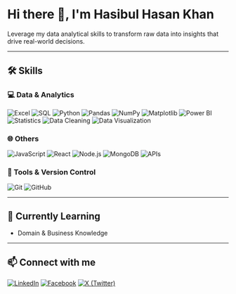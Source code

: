 # Hi there 👋, I'm Hasibul Hasan Khan

Leverage my data analytical skills to transform raw data into insights that drive real-world decisions.

---

## 🛠️ Skills

### 💻 Data & Analytics
![Excel](https://img.shields.io/badge/Excel-217346?style=for-the-badge&logo=microsoft-excel&logoColor=white)
![SQL](https://img.shields.io/badge/SQL-4479A1?style=for-the-badge&logo=mysql&logoColor=white)
![Python](https://img.shields.io/badge/Python-3776AB?style=for-the-badge&logo=python&logoColor=white)
![Pandas](https://img.shields.io/badge/Pandas-150458?style=for-the-badge&logo=pandas&logoColor=white)
![NumPy](https://img.shields.io/badge/NumPy-013243?style=for-the-badge&logo=numpy&logoColor=white)
![Matplotlib](https://img.shields.io/badge/Matplotlib-F88017?style=for-the-badge&logo=matplotlib&logoColor=white)
![Power BI](https://img.shields.io/badge/Power%20BI-F2C811?style=for-the-badge&logo=microsoft-power-bi&logoColor=black)
![Statistics](https://img.shields.io/badge/Statistics-4B0082?style=for-the-badge&logo=chart&logoColor=white)
![Data Cleaning](https://img.shields.io/badge/Data%20Cleaning-FF6F61?style=for-the-badge&logo=data:image/png;base64)
![Data Visualization](https://img.shields.io/badge/Data%20Visualization-FF5733?style=for-the-badge&logo=visual-studio-code&logoColor=white)

### 🌐 Others
![JavaScript](https://img.shields.io/badge/JavaScript-F7DF1E?style=for-the-badge&logo=javascript&logoColor=black)
![React](https://img.shields.io/badge/React-61DAFB?style=for-the-badge&logo=react&logoColor=black)
![Node.js](https://img.shields.io/badge/Node.js-339933?style=for-the-badge&logo=nodedotjs&logoColor=white)
![MongoDB](https://img.shields.io/badge/MongoDB-47A248?style=for-the-badge&logo=mongodb&logoColor=white)
![APIs](https://img.shields.io/badge/APIs-000000?style=for-the-badge&logo=swagger&logoColor=white)

### 🔧 Tools & Version Control
![Git](https://img.shields.io/badge/Git-F05032?style=for-the-badge&logo=git&logoColor=white)
![GitHub](https://img.shields.io/badge/GitHub-181717?style=for-the-badge&logo=github&logoColor=white)

---

## 🌱 Currently Learning
- Domain & Business Knowledge

---

## 📫 Connect with me  
[![LinkedIn](https://img.shields.io/badge/LinkedIn-0A66C2?style=for-the-badge&logo=linkedin&logoColor=white)](https://www.linkedin.com/in/hasibulhasankhan/) [![Facebook](https://img.shields.io/badge/Facebook-1877F2?style=for-the-badge&logo=facebook&logoColor=white)](https://www.facebook.com/hasibulhasankhan2/) [![X (Twitter)](https://img.shields.io/badge/X-1DA1F2?style=for-the-badge&logo=twitter&logoColor=white)](https://x.com/Hasib2277)

